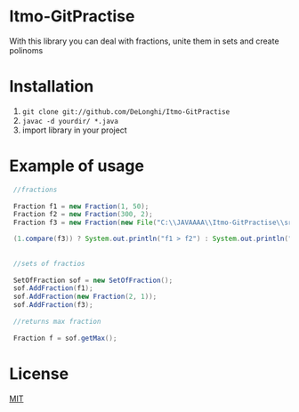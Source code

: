 # Itmo-GitPractise
With this library you can deal with fractions, unite them in sets and create polinoms

# Installation
1. `git clone git://github.com/DeLonghi/Itmo-GitPractise`
2. `javac -d yourdir/ *.java`
3. import library in your project

# Example of usage
```java 
 //fractions 
 
 Fraction f1 = new Fraction(1, 50);
 Fraction f2 = new Fraction(300, 2);
 Fraction f3 = new Fraction(new File("C:\\JAVAAAA\\Itmo-GitPractise\\src\\Fraction Input"));

 (1.compare(f3)) ? System.out.println("f1 > f2") : System.out.println("f1 < f2");
 
 
 //sets of fractios
 
 SetOfFraction sof = new SetOfFraction();
 sof.AddFraction(f1);
 sof.AddFraction(new Fraction(2, 1));
 sof.AddFraction(f3);
 
 //returns max fraction
 
 Fraction f = sof.getMax();
 ```
 # License
 [MIT](http://www.mit.edu/)
